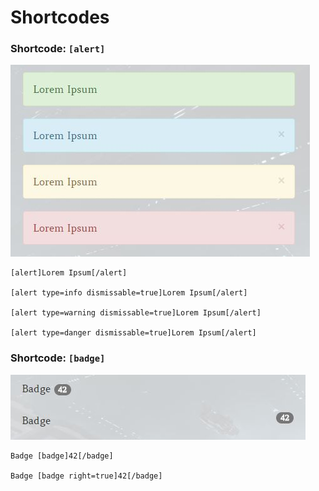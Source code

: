 # Shortcodes

### Shortcode: ```[alert]```

![](images/alert-shortcode.jpg)

```
[alert]Lorem Ipsum[/alert]

[alert type=info dismissable=true]Lorem Ipsum[/alert]

[alert type=warning dismissable=true]Lorem Ipsum[/alert]

[alert type=danger dismissable=true]Lorem Ipsum[/alert]
```

### Shortcode: ```[badge]```

![](images/badge-shortcode.jpg)

```
Badge [badge]42[/badge]

Badge [badge right=true]42[/badge]
```
